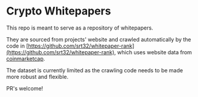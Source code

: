 # Crypto Whitepapers

This repo is meant to serve as a repository of whitepapers.

They are sourced from projects' website and crawled automatically by the code
in
[https://github.com/srt32/whitepaper-rank](https://github.com/srt32/whitepaper-rank),
which uses website data from [coinmarketcap](https://coinmarketcap.com).

The dataset is currently limited as the crawling code needs to be made more
robust and flexible.

PR's welcome!
